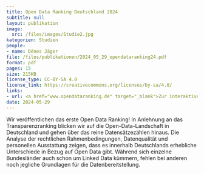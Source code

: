 ```yaml
---
title: Open Data Ranking Deutschland 2024
subtitle: null
layout: publikation
image:
  src: /files/images/Studie2.jpg
kategorien: Studien
people:
- name: Dénes Jäger
file: /files/publikationen/2024_05_29_opendataranking24.pdf
format: pdf
pages: 15
size: 215KB
license_type: CC-BY-SA 4.0
license_link: https://creativecommons.org/licenses/by-sa/4.0/
links:
- url: <a href="www.opendataranking.de" target="_blank">Zur interaktiven Version des Open Data Rankings</a>
date: 2024-05-29
---
```

Wir veröffentlichen das erste Open Data Ranking! In Anlehnung an das Transparenzranking blicken wir auf die Open-Data-Landschaft in Deutschland und gehen über das reine Datensätzezählen hinaus. Die Analyse der rechtlichen Rahmenbedingungen, Datenqualität und personellen Ausstattung zeigen, dass es innerhalb Deutschlands erhebliche Unterschiede in Bezug auf Open Data gibt. Während sich einzelne Bundesländer auch schon um Linked Data kümmern, fehlen bei anderen noch jegliche Grundlagen für die Datenbereitstellung.
